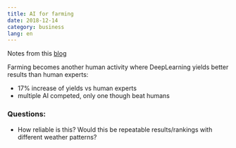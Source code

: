```yaml
---
title: AI for farming
date: 2018-12-14
category: business
lang: en
---
```


Notes from this [blog](https://www.microsoft.com/en-us/research/blog/competition-win-a-steppingstone-in-the-greater-journey-to-create-sustainable-farming/)

Farming becomes another human activity where DeepLearning yields better results than human experts:

* 17% increase of yields vs human experts
* multiple AI competed, only one though beat humans

### Questions:
* How reliable is this? Would this be repeatable results/rankings with different weather patterns?
